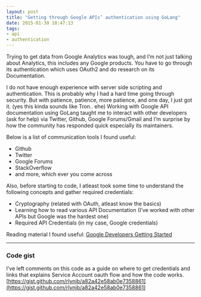 ```yaml
---
layout: post
title: "Getting through Google APIs’ authentication using GoLang"
date: 2015-01-30 10:47:13
tags:
- api
- authentication
---
```


Trying to get data from Google Analytics was tough, and I’m not just talking about Analytics, this includes any Google products.
You have to go through its authentication which uses OAuth2 and do research on its Documentation.

I do not have enough experience with server side scripting and authentication. This is probably why I had a hard time going through security. But with patience, patience, more patience, and one day, I just got it. (yes this kinda sounds like Tron.. ehe)
Working with Google API documentation using GoLang taught me to interact with other developers (ask for help) via Twitter, Github, Google Forums/Gmail and I’m surprise by how the community has responded quick especially its maintainers.

Below is a list of communication tools I found useful:
- Github
- Twitter
- Google Forums
- StackOverflow
- and more, which ever you come across

Also, before starting to code, I atleast took some time to understand the following concepts and gather required credentials:

- Cryptography (related with OAuth, atleast know the basics)
- Learning how to read various API Documentation (I’ve worked with other APIs but Google was the hardest one)
- Required API Credentials (in my case, Google credentials)

Reading material I found useful:
[Google Developers Getting Started](https://developers.google.com/accounts/docs/GettingStarted)

-----

### Code gist

I’ve left comments on this code as a guide on where to get credentials and links that explains Service Account oauth flow and how the code works.
[https://gist.github.com/rlynjb/a82a42e58ab0e7358861](https://gist.github.com/rlynjb/a82a42e58ab0e7358861)
